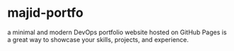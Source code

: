 # majid-portfo
a minimal and modern DevOps portfolio website hosted on GitHub Pages is a great way to showcase your skills, projects, and experience.
